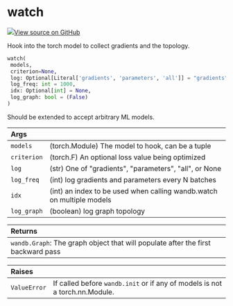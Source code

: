 # watch



[![](https://www.tensorflow.org/images/GitHub-Mark-32px.png)View source on GitHub](https://www.github.com/wandb/client/tree/9f1a662d681e96387ebf650900aef8f19703b575/wandb/sdk/wandb_watch.py#L20-L106)



Hook into the torch model to collect gradients and the topology.

```python
watch(
 models,
 criterion=None,
 log: Optional[Literal['gradients', 'parameters', 'all']] = "gradients",
 log_freq: int = 1000,
 idx: Optional[int] = None,
 log_graph: bool = (False)
)
```




Should be extended to accept arbitrary ML models.

| Args | |
| :--- | :--- |
| `models` | (torch.Module) The model to hook, can be a tuple |
| `criterion` | (torch.F) An optional loss value being optimized |
| `log` | (str) One of "gradients", "parameters", "all", or None |
| `log_freq` | (int) log gradients and parameters every N batches |
| `idx` | (int) an index to be used when calling wandb.watch on multiple models |
| `log_graph` | (boolean) log graph topology |



| Returns | |
| :--- | :--- |
| `wandb.Graph`: The graph object that will populate after the first backward pass |



| Raises | |
| :--- | :--- |
| `ValueError` | If called before `wandb.init` or if any of models is not a torch.nn.Module. |

